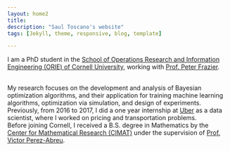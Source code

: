 ```yaml
---
layout: home2
title:
description: "Saul Toscano's website"
tags: [Jekyll, theme, responsive, blog, template]

---
```


I am a PhD student in the <a href="http://www.orie.cornell.edu/" target="_blank">School of
Operations Research and Information Engineering (ORIE) of Cornell University</a>, working with <a href="https://people.orie.cornell.edu/pfrazier/" target="_blank">Prof. Peter Frazier</a>.

<br />
My research focuses on the development and analysis of Bayesian optimization algorithms, and their
application for training machine learning algorithms, optimization via simulation, and design of experiments.

<br />
Previously, from 2016 to 2017, I did a one year internship at <a href="https://www.uber.com/" target="_blank">Uber</a>
as a data scientist, where I worked on pricing and transportation problems.

<br />
Before joining Cornell, I received a B.S. degree in Mathematics by the <a href="http://www.cimat.mx/" target="_blank">Center for Mathematical Research (CIMAT)</a>
under the supervision of <a href="http://www.cimat.mx/~pabreu/" target="_blank">Prof. Victor Perez-Abreu</a>.





